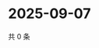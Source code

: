 # 2025-09-07

共 0 条

<!-- BEGIN ZHIHUQUESTIONS -->
<!-- 最后更新时间 Sun Sep 07 2025 02:12:51 GMT+0800 (China Standard Time) -->

<!-- END ZHIHUQUESTIONS -->
